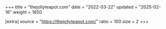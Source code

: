 +++
title = "thejollyteapot.com"
date = "2022-03-22"
updated = "2025-02-16"
weight = 1650

[extra]
source = "https://thejollyteapot.com/"
ratio = 100
size = 2
+++
